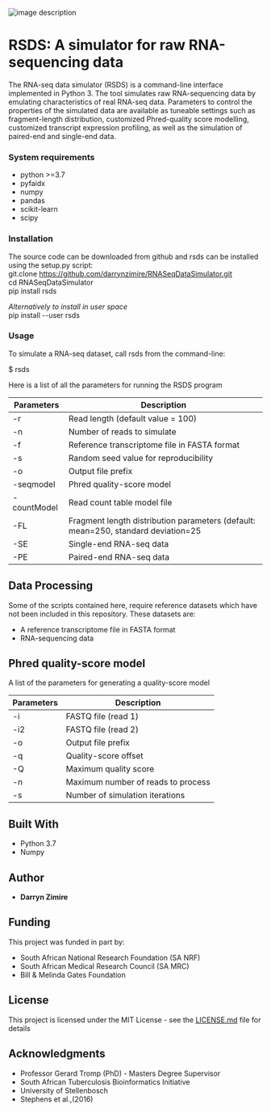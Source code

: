 ![image description](darrynzimire/RNASeqDataSimulator/blob/master/docs/RSDS_logo.png)
# RSDS: A simulator for raw RNA-sequencing data 

The RNA-seq data simulator (RSDS) is a command-line interface implemented in Python 3. The tool simulates raw RNA-sequencing data by emulating characteristics of real RNA-seq data. Parameters to control the properties of the simulated data are available as tuneable settings such as fragment-length distribution, customized Phred-quality score modelling, customized transcript expression profiling, as well as the simulation of paired-end and single-end data. 

### System requirements

* python >=3.7
* pyfaidx
* numpy
* pandas
* scikit-learn
* scipy

### Installation

The source code can be downloaded from github and rsds can be installed  using the setup.py script:  
git.clone https://github.com/darrynzimire/RNASeqDataSimulator.git  
cd RNASeqDataSimulator  
pip install rsds   

*Alternatively to install in user space*  
pip install --user rsds


### Usage

To simulate a RNA-seq dataset, call rsds from the command-line:

$ rsds 


Here is a list of all the parameters for running the RSDS program

| Parameters  | Description                                                                       |
|-------------|-----------------------------------------------------------------------------------|
| -r          |  Read length (default value = 100)                                                |
| -n          | Number of reads to simulate                                                       |
| -f          | Reference transcriptome file in FASTA format                                      |
| -s          | Random seed value for reproducibility                                             |
| -o          | Output file prefix                                                                |
| -seqmodel   | Phred quality-score model                                                         |
| -countModel | Read count table model file                                                       |
| -FL         | Fragment length distribution parameters (default: mean=250, standard deviation=25 |
| -SE         | Single-end RNA-seq data                                                           |
| -PE         | Paired-end RNA-seq data                                                           |


## Data Processing

Some of the scripts contained here, require reference datasets which have not been included in this repository. These datasets are:

* A reference transcriptome file in FASTA format 
* RNA-sequencing data 


## Phred quality-score model

A list of the parameters for generating a quality-score model 

| Parameters | Description                        |
|------------|------------------------------------|
| -i         | FASTQ file (read 1)                |
| -i2        | FASTQ file (read 2)                |
| -o         | Output file prefix                 |
| -q         | Quality-score offset               |
| -Q         | Maximum quality score              |
| -n         | Maximum number of reads to process |
| -s         | Number of simulation iterations    |


## Built With

* Python 3.7
* Numpy


## Author

* **Darryn Zimire**

## Funding

This project was funded in part by:

* South African National Research Foundation (SA NRF) 
* South African Medical Research Council (SA MRC) 
* Bill & Melinda Gates Foundation

## License

This project is licensed under the MIT License - see the [LICENSE.md](LICENSE.md) file for details

## Acknowledgments

* Professor Gerard Tromp (PhD) - Masters Degree Supervisor
* South African Tuberculosis Bioinformatics Initiative
* University of Stellenbosch
* Stephens et al.,(2016)
